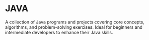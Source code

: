 # JAVA
A collection of Java programs and projects covering core concepts, algorithms, and problem-solving exercises. Ideal for beginners and intermediate developers to enhance their Java skills.
